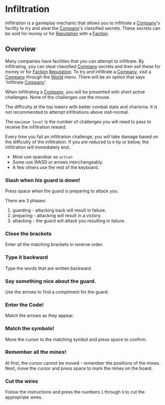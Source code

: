 # Infiltration

Infiltration is a gameplay mechanic that allows you to infiltrate a [Company](companies.md)'s facility to try and steal the [Company](companies.md)'s classified secrets.
These secrets can be sold for money or for [Reputation](reputation.md) with a [Faction](factions.md).

## Overview

Many companies have facilities that you can attempt to infiltrate.
By infiltrating, you can steal classified [Company](companies.md) secrets and then sell these for money or for [Faction](factions.md) [Reputation](reputation.md).
To try and infiltrate a [Company](companies.md), visit a [Company](companies.md) through the [World](world.md) menu.
There will be an option that says 'Infiltrate [Company](companies.md)'.

When infiltrating a [Company](companies.md), you will be presented with short active challenges.
None of the challenges use the mouse.

The difficulty at the top lowers with better combat stats and charisma.
It is not recommended to attempt infiltrations above mid-normal.

The `maximum level` is the number of challenges you will need to pass to receive the infiltration reward.

Every time you fail an infiltration challenge, you will take damage based on the difficulty of the infiltration.
If you are reduced to `0` hp or below, the infiltration will immediately end.

- Most use spacebar as `action`
- Some use WASD or arrows interchangeably.
- A few others use the rest of the keyboard.

### Slash when his guard is down!

Press space when the guard is preparing to attack you.

There are 3 phases:

1. guarding - attacking back will result in failure.
2. preparing - attacking will result in a victory.
3. attacking - the guard will attack you resulting in failure.

### Close the brackets

Enter all the matching brackets in reverse order.

### Type it backward

Type the words that are written backward.

### Say something nice about the guard.

Use the arrows to find a compliment for the guard.

### Enter the Code!

Match the arrows as they appear.

### Match the symbols!

Move the cursor to the matching symbol and press space to confirm.

### Remember all the mines!

At first, the cursor cannot be moved - remember the positions of the mines.  
Next, move the cursor and press space to mark the mines on the board.

### Cut the wires

Follow the instructions and press the numbers `1` through `9` to cut the appropriate
wires.
